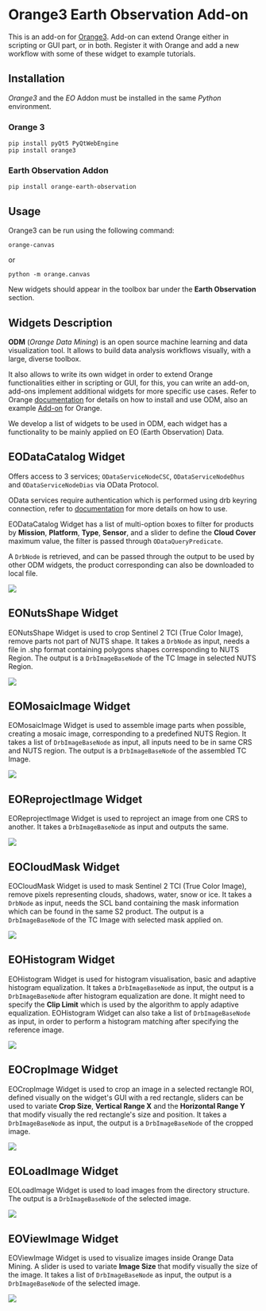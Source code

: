 Orange3 Earth Observation Add-on
======================

This is an add-on for [Orange3](https://orangedatamining.com/). Add-on can extend Orange either 
in scripting or GUI part, or in both. Register it with Orange and add a new workflow with some 
of these widget to example tutorials.

## Installation
_Orange3_ and the _EO_ Addon must be installed in the same
_Python_ environment.

### Orange 3
```shell
pip install pyQt5 PyQtWebEngine
pip install orange3
```

### Earth Observation Addon
```shell
pip install orange-earth-observation
```

## Usage
Orange3 can be run using the following command:
```shell
orange-canvas
```
or
```shell
python -m orange.canvas
```
New widgets should appear in the toolbox bar under the __Earth Observation__
section.

Widgets Description
-----

**ODM** (_Orange Data Mining_) is an open source machine learning and data visualization tool.
It allows to build data analysis workflows visually, with a large, diverse toolbox.

It also allows to write its own widget in order to extend Orange functionalities either in scripting or GUI, 
for this, you can write an add-on, add-ons implement additional widgets for more specific use cases. 
Refer to Orange [documentation](https://github.com/biolab/orange3/blob/stable/README.md) for details on how 
to install and use ODM, also an example [Add-on](https://github.com/biolab/orange3-example-addon) for Orange. 


We develop a list of widgets to be used in ODM, each widget has a functionality to be mainly applied on 
EO (Earth Observation) Data.

## EODataCatalog Widget

Offers access to 3 services; `ODataServiceNodeCSC`, `ODataServiceNodeDhus` and `ODataServiceNodeDias` via OData Protocol.

OData services require authentication which is performed using drb keyring connection, refer to 
[documentation](https://gitlab.com/drb-python/impl/odata) for more details on how to use.


EODataCatalog Widget has a list of multi-option boxes to filter for products by **Mission**, **Platform**, **Type**, 
**Sensor**, and a slider to define the **Cloud Cover** maximum value, the filter is passed through `ODataQueryPredicate`. 

A `DrbNode` is retrieved, and can be passed through the output to be used by other ODM widgets, the product corresponding 
can also be downloaded to local file.


![](https://gitlab.com/drb-python/samples/odm/eo_addon/-/raw/main/screenshots/Catalog.png)

## EONutsShape Widget

EONutsShape Widget is used to crop Sentinel 2 TCI (True Color Image), remove parts not part of NUTS shape. 
It takes a `DrbNode` as input, needs a file in .shp format containing polygons shapes corresponding to NUTS Region. 
The output is a `DrbImageBaseNode` of the TC Image in selected NUTS Region. 


![](https://gitlab.com/drb-python/samples/odm/eo_addon/-/raw/main/screenshots/Nuts.png)

## EOMosaicImage Widget

EOMosaicImage Widget is used to assemble image parts when possible, creating a mosaic image, corresponding to a predefined NUTS Region. 
It takes a list of `DrbImageBaseNode` as input, all inputs need to be in same CRS and NUTS region. 
The output is a `DrbImageBaseNode` of the assembled TC Image. 

![](https://gitlab.com/drb-python/samples/odm/eo_addon/-/raw/main/screenshots/Mosaic.png)

## EOReprojectImage Widget

EOReprojectImage Widget is used to reproject an image from one CRS to another. 
It takes a `DrbImageBaseNode` as input and outputs the same.

![](https://gitlab.com/drb-python/samples/odm/eo_addon/-/raw/main/screenshots/Projection.png)

## EOCloudMask Widget

EOCloudMask Widget is used to mask Sentinel 2 TCI (True Color Image), remove pixels representing clouds, 
shadows, water, snow or ice.
It takes a `DrbNode` as input, needs the SCL band containing the mask information which can be found 
in the same S2 product. The output is a `DrbImageBaseNode` of the TC Image with selected mask applied on.  

![](https://gitlab.com/drb-python/samples/odm/eo_addon/-/raw/main/screenshots/Cloud.png)

## EOHistogram Widget

EOHistogram Widget is used for histogram visualisation, basic and adaptive histogram equalization.
It takes a `DrbImageBaseNode` as input, the output is a `DrbImageBaseNode` after histogram equalization are done. 
It might need to specify the **Clip Limit** which is used by the algorithm to apply adaptive equalization.
EOHistogram Widget can also take a list of `DrbImageBaseNode` as input, in order to perform a histogram matching 
after specifying the reference image. 

![](https://gitlab.com/drb-python/samples/odm/eo_addon/-/raw/main/screenshots/Histogram.png)

## EOCropImage Widget

EOCropImage Widget is used to crop an image in a selected rectangle ROI, defined visually on the widget's GUI
with a red rectangle, sliders can be used to variate **Crop Size**, **Vertical Range X** and the
**Horizontal Range Y** that modify visually the red rectangle's size and position.
It takes a `DrbImageBaseNode` as input, the output is a `DrbImageBaseNode` of the cropped image. 

![](https://gitlab.com/drb-python/samples/odm/eo_addon/-/raw/main/screenshots/Crop.png)

## EOLoadImage Widget

EOLoadImage Widget is used to load images from the directory structure.
The output is a `DrbImageBaseNode` of the selected image. 

![](https://gitlab.com/drb-python/samples/odm/eo_addon/-/raw/main/screenshots/Load.png)

## EOViewImage Widget

EOViewImage Widget is used to visualize images inside Orange Data Mining.
A slider is used to variate **Image Size** that modify visually the size of the image.
It takes a list of `DrbImageBaseNode` as input, the output is a `DrbImageBaseNode` of the selected image. 

![](https://gitlab.com/drb-python/samples/odm/eo_addon/-/raw/main/screenshots/View.png)
